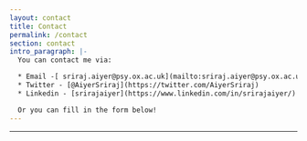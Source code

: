 ```yaml
---
layout: contact
title: Contact
permalink: /contact
section: contact
intro_paragraph: |-
  You can contact me via:  

  * Email -[ sriraj.aiyer@psy.ox.ac.uk](mailto:sriraj.aiyer@psy.ox.ac.uk)
  * Twitter - [@AiyerSriraj](https://twitter.com/AiyerSriraj) 
  * Linkedin - [srirajaiyer](https://www.linkedin.com/in/srirajaiyer/) 

  Or you can fill in the form below!
---
```

- - -
